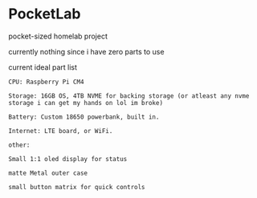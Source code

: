 # PocketLab
pocket-sized homelab project

currently nothing since i have zero parts to use 

current ideal part list
```
CPU: Raspberry Pi CM4

Storage: 16GB OS, 4TB NVME for backing storage (or atleast any nvme storage i can get my hands on lol im broke)

Battery: Custom 18650 powerbank, built in.

Internet: LTE board, or WiFi.

other: 

Small 1:1 oled display for status

matte Metal outer case

small button matrix for quick controls
```
